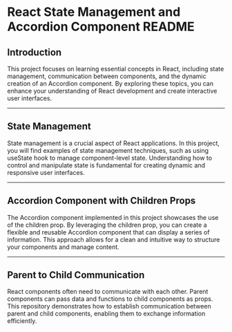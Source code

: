 <h1>React State Management and Accordion Component README</h1>
<section>
  <h2>Introduction</h2>
  <p>This project focuses on learning essential concepts in React, including state management, communication between components, and the dynamic creation of an Accordion component. By exploring these topics, you can enhance your understanding of React development and create interactive user interfaces.</p>
  <hr/>
  <h2>State Management</h2>
  <p>State management is a crucial aspect of React applications. In this project, you will find examples of state management techniques, such as using useState hook to manage component-level state. Understanding how to control and manipulate state is fundamental for creating dynamic and responsive user interfaces.</p>
  <hr/>
  <h2>Accordion Component with Children Props</h2>
  <p>The Accordion component implemented in this project showcases the use of the children prop. By leveraging the children prop, you can create a flexible and reusable Accordion component that can display a series of information. This approach allows for a clean and intuitive way to structure your components and manage content.</p>
  <hr/>
  <h2>Parent to Child Communication</h2>
  <p>React components often need to communicate with each other. Parent components can pass data and functions to child components as props. This repository demonstrates how to establish communication between parent and child components, enabling them to exchange information efficiently.</p>
</section>
